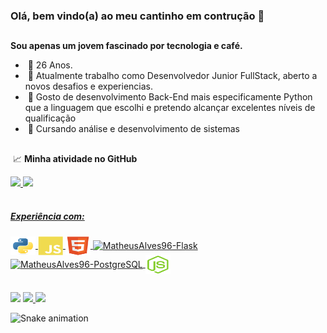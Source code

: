 ### Olá, bem vindo(a) ao meu cantinho em contrução 🤪
##

<p><strong>Sou apenas um jovem fascinado por tecnologia e café.</strong></p>

<ul>
	<li>&nbsp;🎂 26 Anos.</li>
	<li>&nbsp;💼 Atualmente trabalho como Desenvolvedor Junior FullStack, aberto a novos desafios e experiencias.</li>
	<li>&nbsp;💙 Gosto de desenvolvimento Back-End mais especificamente Python que a linguagem que escolhi e pretendo alcançar excelentes níveis de qualificação</li>
	<li>&nbsp;📕 Cursando análise e desenvolvimento de sistemas</li>
</ul>

##
<p>&nbsp;📈 <strong>Minha atividade no GitHub</strong></p>
<div align="left" >
  <a href="https://github.com/MatheusAlves96">
  <img height="140em" src="https://github-readme-stats.vercel.app/api?username=MatheusAlves96&show_icons=true&theme=dark&include_all_commits=true&count_private=true"/>
  <img height="140em" src="https://github-readme-stats.vercel.app/api/top-langs/?username=MatheusAlves96&layout=compact&langs_count=7&theme=dark"/>
</div>

<div style="display: inline_block"><br>
  <h5>Experiência com:</h5>
  <img align="center" style="text-shadow: 0px 0px 6px rgba(255,255,255,0.7)" alt="MatheusAlves96-Python" title="Python" height="30" width="40" src="https://raw.githubusercontent.com/devicons/devicon/master/icons/python/python-original.svg">
  <img align="center" style="text-shadow: 0px 0px 6px rgba(255,255,255,0.7)" alt="MatheusAlves96-Js" title="Js" height="30" width="40" src="https://raw.githubusercontent.com/devicons/devicon/master/icons/javascript/javascript-plain.svg">
  <img align="center" style="text-shadow: 0px 0px 6px rgba(255,255,255,0.7)" alt="MatheusAlves96-HTML" title="HTML" height="30" width="40" src="https://raw.githubusercontent.com/devicons/devicon/master/icons/html5/html5-original.svg">
  <img align="center" style="text-shadow: 0px 0px 6px rgba(255,255,255,0.7)" alt="MatheusAlves96-Flask" title="Flask" height="30" width="40" src="https://cdn.freebiesupply.com/logos/large/2x/flask-logo-svg-vector.svg">
  <img align="center" style="text-shadow: 0px 0px 6px rgba(255,255,255,0.7)" alt="MatheusAlves96-PostgreSQL" title="PostgreSQL" height="30" width="40" src="https://icons-for-free.com/iconfiles/png/512/postgresql+plain+wordmark-1324760555518154961.png">
  <img align="center" style="text-shadow: 0px 0px 6px rgba(255,255,255,0.7)" alt="MatheusAlves96-nodejs" title="nodejs" height="30" width="40" src="https://raw.githubusercontent.com/devicons/devicon/master/icons/nodejs/nodejs-original.svg">
</div>
  
##

<div> 
  <a href="https://www.instagram.com/mapheusalves" target="_blank"><img src="https://img.shields.io/badge/-Instagram-%23E4405F?style=for-the-badge&logo=instagram&logoColor=white" target="_blank"></a>
  <a href = "mailto:matheusalves965@gmail.com"><img src="https://img.shields.io/badge/-Gmail-%23333?style=for-the-badge&logo=gmail&logoColor=white" target="_blank"</a>
  <a href="https://www.linkedin.com/in/mapheusalves" target="_blank"><img src="https://img.shields.io/badge/-LinkedIn-%230077B5?style=for-the-badge&logo=linkedin&logoColor=white" target="_blank"></a> 
  
 ![Snake animation](https://github.com/MatheusAlves96/ApresentacaoMatheus/blob/main/assets/grid_cobra.svg)
  
</div>

